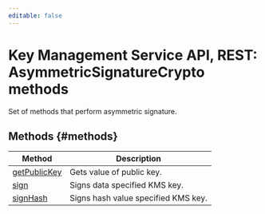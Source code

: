 ```yaml
---
editable: false
---
```


# Key Management Service API, REST: AsymmetricSignatureCrypto methods
Set of methods that perform asymmetric signature.

## Methods {#methods}
Method | Description
--- | ---
[getPublicKey](getPublicKey.md) | Gets value of public key.
[sign](sign.md) | Signs data specified KMS key.
[signHash](signHash.md) | Signs hash value specified KMS key.